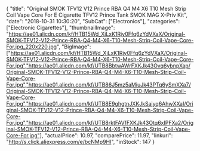 {
	"title": "Original SMOK TFV12 V12 Prince RBA Q4 M4 X6 T10 Mesh Strip Coil Vape Core For E Cigarette TFV12 Prince Tank SMOK MAG X-Priv Kit",
	"date": "2018-10-31 10:30:20",
	"SubCat": ["Electronics"],
	"categories": ["Electronic Cigarettes"],
	"thumbnailImage": "https://ae01.alicdn.com/kf/HTB15Wd_XiLxK1Rjy0Ffq6zYdVXaX/Original-SMOK-TFV12-V12-Prince-RBA-Q4-M4-X6-T10-Mesh-Strip-Coil-Vape-Core-For.jpg_220x220.jpg",
	"BigImage": ["https://ae01.alicdn.com/kf/HTB15Wd_XiLxK1Rjy0Ffq6zYdVXaX/Original-SMOK-TFV12-V12-Prince-RBA-Q4-M4-X6-T10-Mesh-Strip-Coil-Vape-Core-For.jpg","https://ae01.alicdn.com/kf/UTB8BbtwAWrFXKJk43Ovq6ybnpXap/Original-SMOK-TFV12-V12-Prince-RBA-Q4-M4-X6-T10-Mesh-Strip-Coil-Vape-Core-For.jpg","https://ae01.alicdn.com/kf/UTB86J5mz5aMiuJk43PTq6ySmXXa7/Original-SMOK-TFV12-V12-Prince-RBA-Q4-M4-X6-T10-Mesh-Strip-Coil-Vape-Core-For.jpg","https://ae01.alicdn.com/kf/UTB8E9ghgtnJXKJkSaiyq6AhwXXaI/Original-SMOK-TFV12-V12-Prince-RBA-Q4-M4-X6-T10-Mesh-Strip-Coil-Vape-Core-For.jpg","https://ae01.alicdn.com/kf/UTB8rktFAVfFXKJk43Otq6xIPFXa2/Original-SMOK-TFV12-V12-Prince-RBA-Q4-M4-X6-T10-Mesh-Strip-Coil-Vape-Core-For.jpg"],
	"actualPrice": 10.97,
	"comparePrice": 11.97,
	"linkurl": "http://s.click.aliexpress.com/e/bcNMp9HI",
	"inStock": 147
}
